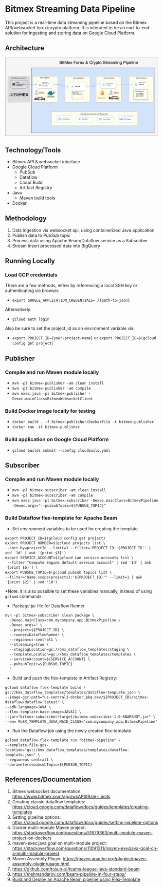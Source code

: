 # Bitmex Streaming Data Pipeline

This project is a real-time data streaming pipeline based on the Bitmex API/websocket forex/crypto platform. 
It is intended to be an end-to-end solution for ingesting and storing data on Google Cloud Platform.

## Architecture
![](img/bitmex_architecture.png)

## Technology/Tools
- Bitmex API & websocket interface
- Google Cloud Platform
  - PubSub
  - Dataflow
  - Cloud Build
  - Artifact Registry
- Java
  - Maven build tools
- Docker

## Methodology
1. Data Ingestion via websocket api, using containerized Java application
2. Publish data to PubSub topic 
3. Process data using Apache Beam/Dataflow service as a Subscriber
4. Stream insert processed data into BigQuery

## Running Locally

### Load GCP credentials

There are a few methods, either by referencing a local SSH key or authenticating via browser.
- `export GOOGLE_APPLICATION_CREDENTIALS=./{path-to-json}`

Alternatively:
- `gcloud auth login`

Also be sure to set the project_id as an environment variable via: 
- `export PROJECT_ID={your-project-name}` or `export PROJECT_ID=$(gcloud config get project)`

## Publisher

### Compile and run Maven module locally
- `mvn -pl bitmex-publisher -am clean install`
- `mvn -pl bitmex-publisher -am compile`
- `mvn exec:java -pl bitmex-publisher -Dexec.mainClass=BitmexWebsocketClient`

### Build Docker image locally for testing
- `docker build . -f bitmex-publisher/Dockerfile -t bitmex-publisher`
- `docker run -it bitmex-publisher`

### Build application on Google Cloud Platform

- `gcloud builds submit --config cloudbuild.yaml`

## Subscriber

### Compile and run Maven module locally
- `mvn -pl bitmex-subscriber -am clean install`
- `mvn -pl bitmex-subscriber -am compile`
- `mvn exec:java -pl bitmex-subscriber -Dexec.mainClass=BitmexPipeline -Dexec.args="--pubsubTopic=${PUBSUB_TOPIC}"`

### Build Dataflow flex-template for Apache Beam

- Set environment variables to be used for creating the template
```
export PROJECT_ID=$(gcloud config get project)
export PROJECT_NUMBER=$(gcloud projects list \
--sort-by=projectId --limit=1 --filter='PROJECT_ID:'$PROJECT_ID'' | sed '1d' | awk '{print $3}')
export SERVICE_ACCOUNT=$(gcloud iam service-accounts list \
 --filter "Compute Engine default service account" | sed '1d' | awk '{print $6}') \
export PUBSUB_TOPIC=$(gcloud pubsub topics list \
--filter="name.scope(projects):'${PROJECT_ID}'" --limit=1 | awk '{print $2}' | sed '1d')
```
*Note: it is also possible to set these variables manually, instead of using `gcloud` commands

- Package jar file for Dataflow Runner
```
mvn -pl bitmex-subscriber clean package \
  -Dexec.mainClass=com.mycompany.app.BitmexPipeline \
  -Dexec.args=" \
  --project=${PROJECT_ID} \
  --runner=DataflowRunner \
  --region=us-central1 \
  --streaming=true \
  --stagingLocation=gs://bmx_dataflow_templates/staging \
  --templateLocation=gs://bmx_dataflow_templates/templates \
  --serviceAccount=${SERVICE_ACCOUNT} \
  --pubsubTopic=${PUBSUB_TOPIC}
  "
```

- Build and push the flex-template in Artifact Registry:
```
gcloud dataflow flex-template build \
gs://bmx_dataflow_templates/templates/dataflow-template.json \
--image-gcr-path="us-central1-docker.pkg.dev/${PROJECT_ID}/bitmex-dataflow/dataflow:latest" \
--sdk-language=JAVA \
--flex-template-base-image=JAVA11 \
--jar="bitmex-subscriber/target/bitmex-subscriber-1.0-SNAPSHOT.jar" \
--env FLEX_TEMPLATE_JAVA_MAIN_CLASS="com.mycompany.app.BitmexPipeline"
```

- Run the Dataflow job using the newly created flex-template
```
gcloud dataflow flex-template run "bitmex-pipeline" \
--template-file-gcs-location="gs://bmx_dataflow_templates/templates/dataflow-template.json" \
--region=us-central1 \
--parameters=pubsubTopic=${PUBSUB_TOPIC}
```

## References/Documentation
1. Bitmex websocket documentation: https://www.bitmex.com/app/wsAPI#Rate-Limits
2. Creating classic dataflow templates: https://cloud.google.com/dataflow/docs/guides/templates/creating-templates
3. Setting pipeline options: https://cloud.google.com/dataflow/docs/guides/setting-pipeline-options
4. Docker multi-module Maven project: https://stackoverflow.com/questions/51679363/multi-module-maven-project-on-dockers
5. maven-exec:java goal on multi-module project: https://stackoverflow.com/questions/11091311/maven-execjava-goal-on-a-multi-module-project
6. Maven Assembly Plugin: https://maven.apache.org/plugins/maven-assembly-plugin/usage.html
7. https://github.com/tosun-si/teams-league-java-standard-beam
8. https://mehmandarov.com/beam-pipeline-in-four-steps/
9. [Build and Deploy an Apache Beam pipeline using Flex-Template](https://www.youtube.com/watch?v=gwLnrAY_Udo&list=PLZWkpQ-uRAyzw8zn7A5iBQCN0kyBh6Kqo&index=6)